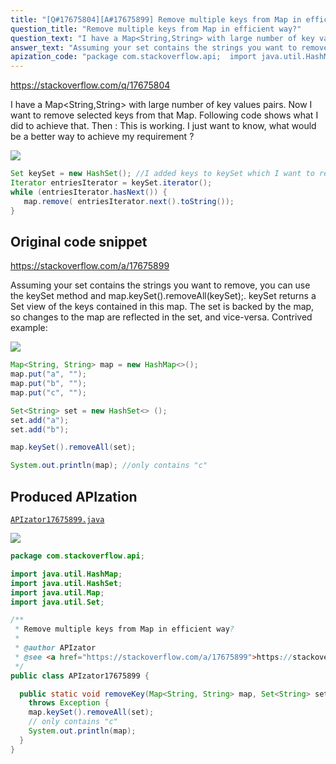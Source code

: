 ```yaml
---
title: "[Q#17675804][A#17675899] Remove multiple keys from Map in efficient way?"
question_title: "Remove multiple keys from Map in efficient way?"
question_text: "I have a Map<String,String> with large number of key values pairs. Now I want to remove selected keys from that Map. Following code shows what I did to achieve that. Then : This is working. I just want to know, what would be a better way to achieve my requirement ?"
answer_text: "Assuming your set contains the strings you want to remove, you can use the keySet method and map.keySet().removeAll(keySet);. keySet returns a Set view of the keys contained in this map. The set is backed by the map, so changes to the map are reflected in the set, and vice-versa. Contrived example:"
apization_code: "package com.stackoverflow.api;  import java.util.HashMap; import java.util.HashSet; import java.util.Map; import java.util.Set;  /**  * Remove multiple keys from Map in efficient way?  *  * @author APIzator  * @see <a href=\"https://stackoverflow.com/a/17675899\">https://stackoverflow.com/a/17675899</a>  */ public class APIzator17675899 {    public static void removeKey(Map<String, String> map, Set<String> set)     throws Exception {     map.keySet().removeAll(set);     // only contains \"c\"     System.out.println(map);   } }"
---
```


https://stackoverflow.com/q/17675804

I have a Map&lt;String,String&gt; with large number of key values pairs. Now I want to remove selected keys from that Map. Following code shows what I did to achieve that.
Then :
This is working. I just want to know, what would be a better way to achieve my requirement ?


<div class="code-logo"><img src="/stackoverflow.png" /></div>

```java
Set keySet = new HashSet(); //I added keys to keySet which I want to remove.
Iterator entriesIterator = keySet.iterator();
while (entriesIterator.hasNext()) {
   map.remove( entriesIterator.next().toString());
}
```


## Original code snippet

https://stackoverflow.com/a/17675899

Assuming your set contains the strings you want to remove, you can use the keySet method and map.keySet().removeAll(keySet);.
keySet returns a Set view of the keys contained in this map. The set is backed by the map, so changes to the map are reflected in the set, and vice-versa.
Contrived example:

<div class="code-logo"><img src="/stackoverflow.png" /></div>

```java
Map<String, String> map = new HashMap<>();
map.put("a", "");
map.put("b", "");
map.put("c", "");

Set<String> set = new HashSet<> ();
set.add("a");
set.add("b");

map.keySet().removeAll(set);

System.out.println(map); //only contains "c"
```

## Produced APIzation

[`APIzator17675899.java`](https://github.com/pasqualesalza/apization/raw/main/data/search/APIzator17675899.java)

<div class="code-logo"><img src="/apizator.png" /></div>

```java
package com.stackoverflow.api;

import java.util.HashMap;
import java.util.HashSet;
import java.util.Map;
import java.util.Set;

/**
 * Remove multiple keys from Map in efficient way?
 *
 * @author APIzator
 * @see <a href="https://stackoverflow.com/a/17675899">https://stackoverflow.com/a/17675899</a>
 */
public class APIzator17675899 {

  public static void removeKey(Map<String, String> map, Set<String> set)
    throws Exception {
    map.keySet().removeAll(set);
    // only contains "c"
    System.out.println(map);
  }
}

```